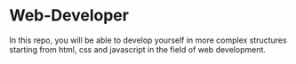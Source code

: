 # Web-Developer
In this repo, you will be able to develop yourself in more complex structures starting from html, css and javascript in the field of web development.
